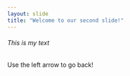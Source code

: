 ```yaml
---
layout: slide
title: "Welcome to our second slide!"
---
```

###### This is my text
Use the left arrow to go back!
